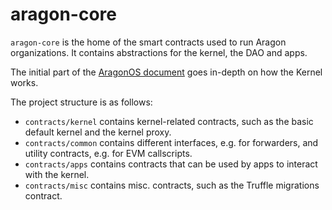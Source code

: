 # aragon-core

`aragon-core` is the home of the smart contracts used to run Aragon organizations. It contains abstractions for the kernel, the DAO and apps.

The initial part of the [AragonOS document](../AragonOS/#1-kernel-and-the-access-control-list) goes in-depth on how the Kernel works.

The project structure is as follows:


- `contracts/kernel` contains kernel-related contracts, such as the basic default kernel and the kernel proxy.
- `contracts/common` contains different interfaces, e.g. for forwarders, and utility contracts, e.g. for EVM callscripts.
- `contracts/apps` contains contracts that can be used by apps to interact with the kernel.
- `contracts/misc` contains misc. contracts, such as the Truffle migrations contract.

